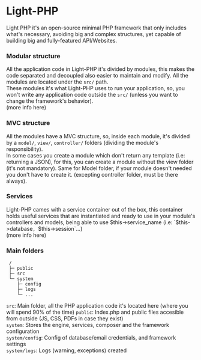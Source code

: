 # Light-PHP
Light PHP it's an open-source minimal PHP framework that only includes what's necessary, avoiding big and complex structures, yet capable of building big and fully-featured API/Websites. 

### Modular structure
All the application code in Light-PHP it's divided by modules, this makes the code separated and decoupled also easier to maintain and modify. All the modules are located under the `src/` path.  
These modules it's what Light-PHP uses to run your application, so, you won't write any application code outside the `src/` (unless you want to change the framework's behavior).   
(more info here)  

### MVC structure
All the modules have a MVC structure, so, inside each module, it's divided by a `model/`, `view/`, `controller/` folders (dividing the module's responsibility).  
In some cases you create a module which don't return any template (i.e: returning a JSON), for this, you can create a module without the view folder (it's not mandatory). Same for Model folder, if your module doesn't needed you don't have to create it. (excepting controller folder, must be there always).

### Services
Light-PHP cames with a service container out of the box, this container holds useful services that are instantiated and ready to use in your module's controllers and models, being able to use $this->service_name (i.e: `$this->database`, `$this->session`...)  
(more info here)  

### Main folders
```
 /
 ├─ public
 ├─ src
 └─ system
    ├─ config
    ├─ logs
    └─ ...
```

`src`: Main folder, all the PHP application code it's located here (where you will spend 90% of the time)
`public`: Index.php and public files accesible from outside (JS, CSS, PDFs in case they exist)  
`system`: Stores the engine, services, composer and the framework configuration  
`system/config`: Config of database/email credentials, and framework settings  
`system/logs`: Logs (warning, exceptions) created  
